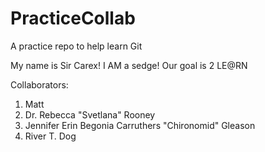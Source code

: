 # PracticeCollab
A practice repo to help learn Git


My name is Sir Carex!  I AM a sedge!  Our goal is 2 LE@RN

Collaborators: 
1) Matt 
2) Dr. Rebecca "Svetlana" Rooney
3) Jennifer Erin Begonia Carruthers "Chironomid" Gleason
4) River T. Dog

